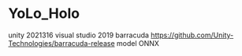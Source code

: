 # YoLo_Holo
unity 2021316
visual studio 2019
barracuda https://github.com/Unity-Technologies/barracuda-release
model ONNX

